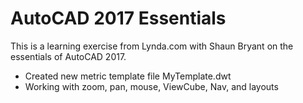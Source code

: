 # AutoCAD 2017 Essentials

This is a learning exercise from Lynda.com with Shaun Bryant on the essentials of AutoCAD 2017.

* Created new metric template file MyTemplate.dwt
* Working with zoom, pan, mouse, ViewCube, Nav, and layouts

